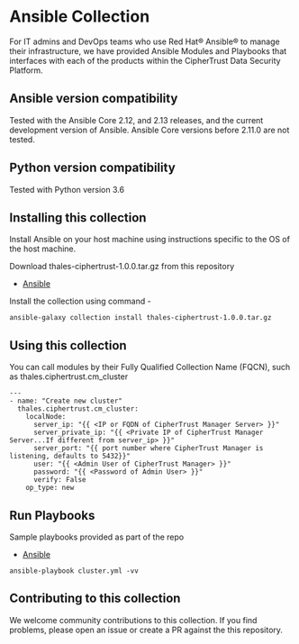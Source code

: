 # Ansible Collection
For IT admins and DevOps teams who use Red Hat® Ansible® to manage their infrastructure, we have provided Ansible Modules and Playbooks that interfaces with each of the products within the CipherTrust Data Security Platform.

## Ansible version compatibility
Tested with the Ansible Core 2.12, and 2.13 releases, and the current development version of Ansible. Ansible Core versions before 2.11.0 are not tested.

## Python version compatibility
Tested with Python version 3.6

## Installing this collection
Install Ansible on your host machine using instructions specific to the OS of the host machine.

Download thales-ciphertrust-1.0.0.tar.gz from this repository
* [Ansible](/)

Install the collection using command -
```
ansible-galaxy collection install thales-ciphertrust-1.0.0.tar.gz
```

## Using this collection
You can call modules by their Fully Qualified Collection Name (FQCN), such as thales.ciphertrust.cm_cluster

```
---
- name: "Create new cluster"
  thales.ciphertrust.cm_cluster:
    localNode:
      server_ip: "{{ <IP or FQDN of CipherTrust Manager Server> }}"
      server_private_ip: "{{ <Private IP of CipherTrust Manager Server...If different from server_ip> }}"
      server_port: "{{ port number where CipherTrust Manager is listening, defaults to 5432}}"
      user: "{{ <Admin User of CipherTrust Manager> }}"
      password: "{{ <Password of Admin User> }}"
      verify: False
    op_type: new
```

## Run Playbooks
Sample playbooks provided as part of the repo
* [Ansible](playbooks/)
```
ansible-playbook cluster.yml -vv
```

## Contributing to this collection
We welcome community contributions to this collection. If you find problems, please open an issue or create a PR against the this repository.
